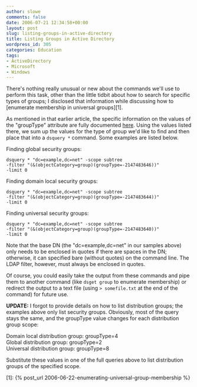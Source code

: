```yaml
---
author: slowe
comments: false
date: 2006-07-21 12:34:58+00:00
layout: post
slug: listing-groups-in-active-directory
title: Listing Groups in Active Directory
wordpress_id: 305
categories: Education
tags:
- ActiveDirectory
- Microsoft
- Windows
---
```


There's nothing really unusual or new about the commands we'll use to perform this task, other than the little tidbit about how to search for specific types of groups; I disclosed that information while discussing how to [enumerate membership in universal groups][1].

As mentioned in that earlier article, the specific information on the values of the "groupType" attribute are fully documented [here](http://www.microsoft.com/technet/scriptcenter/resources/qanda/aug05/hey0817.mspx). Using the values listed there, we sum up the values for the type of group we'd like to find and then place that into a `dsquery *` command. Some examples are listed below.

Finding global security groups:

    dsquery * "dc=example,dc=net" -scope subtree 
    -filter "(&(objectCategory=group)(groupType=-2147483646))" 
    -limit 0

Finding domain local security groups:

    dsquery * "dc=example,dc=net" -scope subtree 
    -filter "(&(objectCategory=group)(groupType=-2147483644))" 
    -limit 0

Finding universal security groups:

    dsquery * "dc=example,dc=net" -scope subtree 
    -filter "(&(objectCategory=group)(groupType=-2147483640))" 
    -limit 0

Note that the base DN (the "dc=example,dc=net" in our samples above) only needs to be enclosed in quotes if there are spaces in the DN; otherwise, it can specified bare (without quotes) on the command line. The LDAP filter, however, must always be enclosed in quotes.

Of course, you could easily take the output from these commands and pipe them to another command (like `dsget group` to enumerate membership) or redirect the output to a text file (using `> somefile.txt` at the end of the command) for future use.

**UPDATE:** I forgot to provide details on how to list distribution groups; the examples above only list security groups. Obviously, most of the query stays the same, and the groupType value changes for each distribution group scope:

Domain local distribution group: groupType=4  
Global distribution group: groupType=2  
Universal distribution group: groupType=8

Substitute these values in one of the full queries above to list distribution groups of the specified scope.

[1]: {% post_url 2006-06-22-enumerating-universal-group-membership %}
